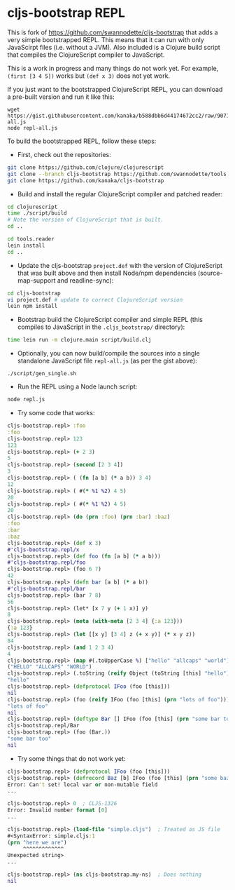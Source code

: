 # cljs-bootstrap REPL

This is fork of https://github.com/swannodette/cljs-bootstrap that
adds a very simple bootstrapped REPL. This means that it can run with
only JavaScirpt files (i.e. without a JVM). Also included is a Clojure
build script that compiles the ClojureScript compiler to JavaScript.

This is a work in progress and many things do not work yet. For
example, `(first [3 4 5])` works but `(def x 3)` does not yet work.

If you just want to the bootstrapped ClojureScript REPL, you can
download a pre-built version and run it like this:

```
wget https://gist.githubusercontent.com/kanaka/b588dbb6d44174672cc2/raw/90718328795e21b18b6828f91fd69b7a3da9f05b/repl-all.js
node repl-all.js
```

To build the bootstrapped REPL, follow these steps:

* First, check out the repositories:

```bash
git clone https://github.com/clojure/clojurescript
git clone --branch cljs-bootstrap https://github.com/swannodette/tools.reader
git clone https://github.com/kanaka/cljs-bootstrap
```

* Build and install the regular ClojureScript compiler and patched
  reader:

```bash
cd clojurescript
time ./script/build
# Note the version of ClojureScript that is built.
cd ..

cd tools.reader
lein install
cd ..
```

* Update the cljs-bootstrap `project.def` with the version of
  ClojureScript that was built above and then install Node/npm
  dependencies (source-map-support and readline-sync):

```bash
cd cljs-bootstrap
vi project.def # update to correct ClojureScript version
lein npm install
```

* Bootstrap build the ClojureScript compiler and simple REPL (this
  compiles to JavaScript in the `.cljs_bootstrap/` directory):

```bash
time lein run -m clojure.main script/build.clj
```

* Optionally, you can now build/compile the sources into a single
  standalone JavaScript file `repl-all.js` (as per the gist above):

```
./script/gen_single.sh
```

* Run the REPL using a Node launch script:

```bash
node repl.js
```

* Try some code that works:

```clojure
cljs-bootstrap.repl> :foo
:foo
cljs-bootstrap.repl> 123
123
cljs-bootstrap.repl> (+ 2 3)
5
cljs-bootstrap.repl> (second [2 3 4])
3
cljs-bootstrap.repl> ( (fn [a b] (* a b)) 3 4)
12
cljs-bootstrap.repl> ( #(* %1 %2) 4 5)
20
cljs-bootstrap.repl> ( #(* %1 %2) 4 5)
20
cljs-bootstrap.repl> (do (prn :foo) (prn :bar) :baz)
:foo
:bar
:baz
cljs-bootstrap.repl> (def x 3)
#'cljs-bootstrap.repl/x
cljs-bootstrap.repl> (def foo (fn [a b] (* a b)))
#'cljs-bootstrap.repl/foo
cljs-bootstrap.repl> (foo 6 7)
42
cljs-bootstrap.repl> (defn bar [a b] (* a b))
#'cljs-bootstrap.repl/bar
cljs-bootstrap.repl> (bar 7 8)
56
cljs-bootstrap.repl> (let* [x 7 y (+ 1 x)] y)
8
cljs-bootstrap.repl> (meta (with-meta [2 3 4] {:a 123}))
{:a 123}
cljs-bootstrap.repl> (let [[x y] [3 4] z (+ x y)] (* x y z))
84
cljs-bootstrap.repl> (and 1 2 3 4)
4
cljs-bootstrap.repl> (map #(.toUpperCase %) ["hello" "allcaps" "world"])
("HELLO" "ALLCAPS" "WORLD")
cljs-bootstrap.repl> (.toString (reify Object (toString [this] "hello")))
"hello"
cljs-bootstrap.repl> (defprotocol IFoo (foo [this]))
nil
cljs-bootstrap.repl> (foo (reify IFoo (foo [this] (prn "lots of foo"))))
"lots of foo"
nil
cljs-bootstrap.repl> (deftype Bar [] IFoo (foo [this] (prn "some bar too")))
cljs-bootstrap.repl/Bar
cljs-bootstrap.repl> (foo (Bar.))
"some bar too"
nil

```

* Try some things that do not work yet:

```clojure
cljs-bootstrap.repl> (defprotocol IFoo (foo [this]))
cljs-bootstrap.repl> (defrecord Baz [b] IFoo (foo [this] (prn "some baz:" b)))  ; CLJS-1321 & CLJS-1325
Error: Can't set! local var or non-mutable field
...

cljs-bootstrap.repl> 0  ; CLJS-1326
Error: Invalid number format [0]
...

cljs-bootstrap.repl> (load-file "simple.cljs")  ; Treated as JS file
#<SyntaxError: simple.cljs:1
(prn "here we are")
     ^^^^^^^^^^^^^
Unexpected string>
...

cljs-bootstrap.repl> (ns cljs-bootstrap.my-ns)  ; Does nothing
nil

```
